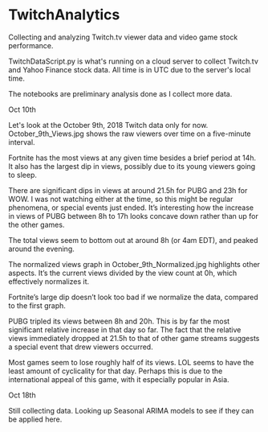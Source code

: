 # TwitchAnalytics
Collecting and analyzing Twitch.tv viewer data and video game stock performance.

TwitchDataScript.py is what's running on a cloud server to collect Twitch.tv and Yahoo Finance stock data.
All time is in UTC due to the server's local time.

The notebooks are preliminary analysis done as I collect more data.


Oct 10th

Let's look at the October 9th, 2018 Twitch data only for now. October_9th_Views.jpg shows the raw viewers over time on a five-minute interval.

Fortnite has the most views at any given time besides a brief period at 14h. It also has the largest dip in views, possibly due to its young viewers going to sleep.

There are significant dips in views at around 21.5h for PUBG and 23h for WOW. I was not watching either at the time, so this might be regular phenomena, or special events just ended. It’s interesting how the increase in views of PUBG between 8h to 17h looks concave down rather than up for the other games.

The total views seem to bottom out at around 8h (or 4am EDT), and peaked around the evening. 

The normalized views graph in October_9th_Normalized.jpg highlights other aspects. It’s the current views divided by the view count at 0h, which effectively normalizes it.

Fortnite’s large dip doesn’t look too bad if we normalize the data, compared to the first graph.

PUBG tripled its views between 8h and 20h. This is by far the most significant relative increase in that day so far. The fact that the relative views immediately dropped at 21.5h to that of other game streams suggests a special event that drew viewers occurred.

Most games seem to lose roughly half of its views. LOL seems to have the least amount of cyclicality for that day. Perhaps this is due to the international appeal of this game, with it especially popular in Asia.


Oct 18th

Still collecting data. Looking up Seasonal ARIMA models to see if they can be applied here.
